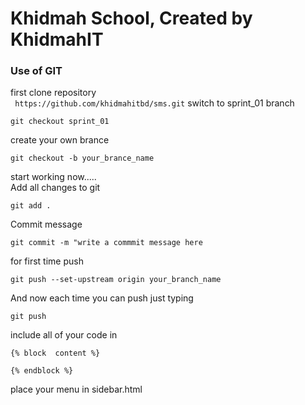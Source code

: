# Khidmah School, Created by KhidmahIT
### Use of GIT
first clone repository   
``` https://github.com/khidmahitbd/sms.git```
switch to sprint_01 branch   
```
git checkout sprint_01
``` 
create your own brance   
``` 
git checkout -b your_brance_name
```
start working now.....   
Add all changes to git 
```
git add .
```
Commit message
```
git commit -m "write a commmit message here
```
for first time push
```
git push --set-upstream origin your_branch_name
```
And now each time you can push just typing 
```
git push
```


include all of your code in 

```
{% block  content %}

{% endblock %}
``` 
place your menu in sidebar.html




